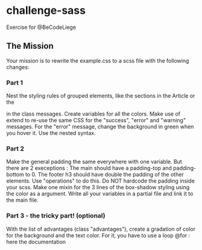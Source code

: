 # challenge-sass
Exercise for @BeCodeLiege

## The Mission
Your mission is to rewrite the example.css to a scss file with the following changes:

### Part 1

Nest the styling rules of grouped elements, like the sections in the Article or the <p> in the class messages.
Create variables for all the colors.
Make use of extend to re-use the same CSS for the "success", "error" and "warning" messages.
For the "error" message, change the background in green when you hover it. Use the nested syntax.
### Part 2
  
Make the general padding the same everywhere with one variable. But there are 2 execeptions :
The main should have a padding-top and padding-bottom to 0.
The footer h3 should have double the padding of the other elements. Use "operations" to do this. Do NOT hardcode the padding inside your scss.
Make one mixin for the 3 lines of the box-shadow styling using the color as a argument.
Write all your variables in a partial file and link it to the main file.
  
### Part 3 - the tricky part! (optional)
With the list of advantages (class "advantages"), create a gradation of color for the background and the text color. For it, you have to use a loop @for : here the documentation

